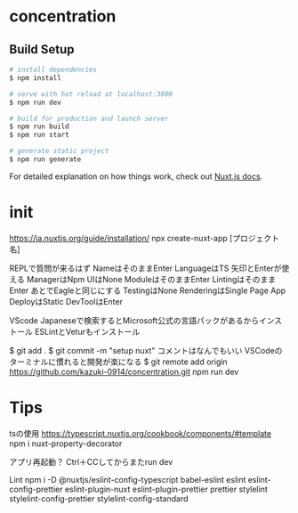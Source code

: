 # concentration

## Build Setup

```bash
# install dependencies
$ npm install

# serve with hot reload at localhost:3000
$ npm run dev

# build for production and launch server
$ npm run build
$ npm run start

# generate static project
$ npm run generate
```

For detailed explanation on how things work, check out [Nuxt.js docs](https://nuxtjs.org).
# init 
https://ja.nuxtjs.org/guide/installation/
npx create-nuxt-app [プロジェクト名]

REPLで質問が来るはず
NameはそのままEnter
LanguageはTS
矢印とEnterが使える
ManagerはNpm
UIはNone
ModuleはそのままEnter
LintingはそのままEnter
あとでEagleと同じにする
TestingはNone
RenderingはSingle Page App
DeployはStatic
DevToolはEnter

VScode
Japaneseで検索するとMicrosoft公式の言語パックがあるからインストール
ESLintとVeturもインストール

$ git add .
$ git commit -m "setup nuxt"
コメントはなんでもいい
VSCodeのターミナルに慣れると開発が楽になる
$ git remote add origin https://github.com/kazuki-0914/concentration.git
 npm run dev


# Tips
tsの使用
https://typescript.nuxtjs.org/cookbook/components/#template
npm i nuxt-property-decorator

アプリ再起動？
Ctrl＋CCしてからまたrun dev



Lint
npm i -D @nuxtjs/eslint-config-typescript babel-eslint eslint eslint-config-prettier eslint-plugin-nuxt eslint-plugin-prettier prettier stylelint stylelint-config-prettier stylelint-config-standard
